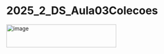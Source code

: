 ﻿# 2025_2_DS_Aula03Colecoes

<img width="287" height="60" alt="image" src="https://github.com/user-attachments/assets/feddad31-c9d8-4be5-9290-9a34051a1857" />
